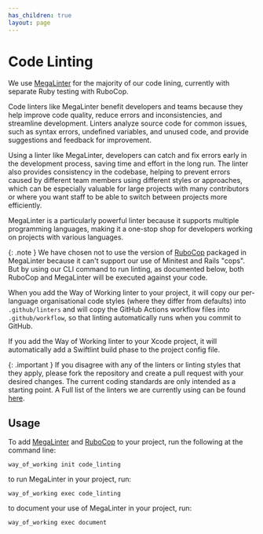 ```yaml
---
has_children: true
layout: page
---
```


# Code Linting

We use [MegaLinter](https://megalinter.io/) for the majority of our code lining, currently with separate Ruby testing with RuboCop.

Code linters like MegaLinter benefit developers and teams because they help improve code quality, reduce errors and inconsistencies, and streamline development. Linters analyze source code for common issues, such as syntax errors, undefined variables, and unused code, and provide suggestions and feedback for improvement.

Using a linter like MegaLinter, developers can catch and fix errors early in the development process, saving time and effort in the long run. The linter also provides consistency in the codebase, helping to prevent errors caused by different team members using different styles or approaches, which can be especially valuable for large projects with many contributors or where you want staff to be able to switch between projects more efficiently.

MegaLinter is a particularly powerful linter because it supports multiple programming languages, making it a one-stop shop for developers working on projects with various languages.

{: .note }
We have chosen not to use the version of [RuboCop](https://rubocop.org) packaged in MegaLinter because it can't support our use of Minitest and Rails "cops". But by using our CLI command to run linting, as documented below, both RuboCop and MegaLinter will be executed against your code.

When you add the Way of Working linter to your project, it will copy our per-language organisational code styles (where they differ from defaults) into `.github/linters` and will copy the GitHub Actions workflow files into `.github/workflow`, so that linting automatically runs when you commit to GitHub.

If you add the Way of Working linter to your Xcode project, it will automatically add a Swiftlint build phase to the project config file.

{: .important }
If you disagree with any of the linters or linting styles that they apply, please fork the repository and create a pull request with your desired changes. The current coding standards are only intended as a starting point. A Full list of the linters we are currently using can be found [here](linters.md).

## Usage

To add [MegaLinter](https://megalinter.io/) and [RuboCop](https://rubocop.org) to your project, run the following at the command line:

    way_of_working init code_linting

to run MegaLinter in your project, run:

    way_of_working exec code_linting

to document your use of MegaLinter in your project, run:

    way_of_working exec document
